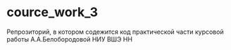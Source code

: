 # cource_work_3
Репрозиторий, в котором содежится код практической части курсовой работы А.А.Белобородовой НИУ ВШЭ НН
